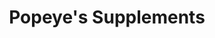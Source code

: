 ---
title: "Popeye's Supplements"
url: /vancouver/popeyes-supplements/
shop: nutrition supplements
---